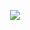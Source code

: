 <p align="center">
    <a href="https://github.com/DenverCoder1/readme-typing-svg">
        <img src="https://readme-typing-svg.herokuapp.com/?lines=<Meu+Portifólio/>&center=true&width=500&height=50&font=JetBrains%20Mono&color=00FF00&size=22">
    </a>
</p>